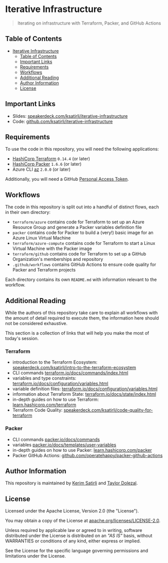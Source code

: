 # Iterative Infrastructure

> Iterating on infrastructure with Terraform, Packer, and GitHub Actions

## Table of Contents

- [Iterative Infrastructure](#iterative-infrastructure)
  - [Table of Contents](#table-of-contents)
  - [Important Links](#important-links)
  - [Requirements](#requirements)
  - [Workflows](#workflows)
  - [Additional Reading](#additional-reading)
  - [Author Information](#author-information)
  - [License](#license)

## Important Links

* Slides: [speakerdeck.com/ksatirli/iterative-infrastructure](https://speakerdeck.com/ksatirli/iterative-infrastructure)
* Code: [github.com/ksatirli/iterative-infrastructure](https://github.com/ksatirli/iterative-infrastructure)

## Requirements

To use the code in this repository, you will need the following applications:

* [HashiCorp Terraform](https://www.terraform.io/downloads.html) `0.14.4` (or later)
* [HashiCorp Packer](https://www.packer.io/downloads) `1.6.6` (or later)
* Azure CLI [az](https://docs.microsoft.com/en-us/cli/azure/) `2.0.0` (or later)

Additionally, you will need a GitHub [Personal Access Token](https://docs.github.com/en/github/authenticating-to-github/creating-a-personal-access-token).

## Workflows

The code in this repository is split out into a handful of distinct flows, each in their own directory:

* `terraform/azure` contains code for Terraform to set up an Azure Resource Group and generate a Packer variables definition file
* `packer` contains code for Packer to build a (very!) basic image for an Azure Linux Virtual Machine
* `terraform/azure-compute` contains code for Terraform to start a Linux Virtual Machine with the Packer image
* `terraform/github` contains code for Terraform to set up a GitHub Organization's memberships and repository
* `.github/workflows` contains GitHub Actions to ensure code quality for Packer and Terraform projects

Each directory contains its own `README.md` with information relevant to the workflow.

## Additional Reading

While the authors of this repository take care to explain all workflows with the amount of detail required to execute them, the information here should not be considered exhaustive.

This section is a collection of links that will help you make the most of today's session.

### Terraform

* introduction to the Terraform Ecosystem: [speakerdeck.com/ksatirli/intro-to-the-terraform-ecosystem](https://speakerdeck.com/ksatirli/intro-to-the-terraform-ecosystem)
* CLI commands [terraform.io/docs/commands/index.html](https://www.terraform.io/docs/commands/index.html)
* variables and type constraints: [terraform.io/docs/configuration/variables.html](https://www.terraform.io/docs/configuration/variables.html#type-constraints)
* variable definition files: [terraform.io/docs/configuration/variables.html](https://www.terraform.io/docs/configuration/variables.html#variable-definitions-tfvars-files)
* information about Terraform State: [terraform.io/docs/state/index.html](https://www.terraform.io/docs/state/index.html)
* in-depth guides on how to use Terraform: [learn.hashicorp.com/terraform](https://learn.hashicorp.com/terraform)
* Terraform Code Quality: [speakerdeck.com/ksatirli/code-quality-for-terraform](https://speakerdeck.com/ksatirli/code-quality-for-terraform)

### Packer

* CLI commands [packer.io/docs/commands](https://www.packer.io/docs/commands)
* variables [packer.io/docs/templates/user-variables](https://www.packer.io/docs/templates/user-variables)
* in-depth guides on how to use Packer: [learn.hashicorp.com/packer](https://learn.hashicorp.com/packer)
* Packer GitHub Actions: [github.com/operatehappy/packer-github-actions](https://github.com/operatehappy/packer-github-actions)

## Author Information

This repository is maintained by [Kerim Satirli](https://github.com/ksatirli) and [Taylor Dolezal](https://github.com/onlydole).

## License

Licensed under the Apache License, Version 2.0 (the "License").

You may obtain a copy of the License at [apache.org/licenses/LICENSE-2.0](http://www.apache.org/licenses/LICENSE-2.0).

Unless required by applicable law or agreed to in writing, software distributed under the License is distributed on an _"AS IS"_ basis, without WARRANTIES or conditions of any kind, either express or implied.

See the License for the specific language governing permissions and limitations under the License.
